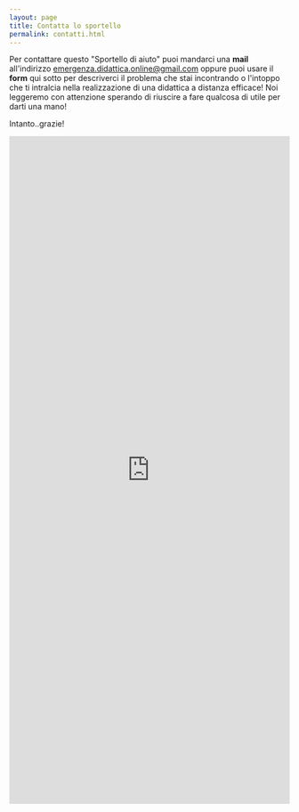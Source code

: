 ```yaml
---
layout: page
title: Contatta lo sportello
permalink: contatti.html
---
```


Per contattare questo "Sportello di aiuto" puoi mandarci una **mail** all'indirizzo emergenza.didattica.online@gmail.com oppure puoi usare il **form** qui sotto per descriverci il problema che stai incontrando o l'intoppo che ti intralcia nella realizzazione di una didattica a distanza efficace! 
Noi leggeremo con attenzione sperando di riuscire a fare qualcosa di utile per darti una mano!

Intanto..grazie!


<iframe src="https://docs.google.com/forms/d/e/1FAIpQLSeriA5F-9HVP-WUvsr8l_j8ewbAx8uhiUyHJ3cuFQHhS3nlyA/viewform?embedded=true" width="100%" height="1200" frameborder="0" marginheight="0" marginwidth="0">Caricamento…</iframe>

